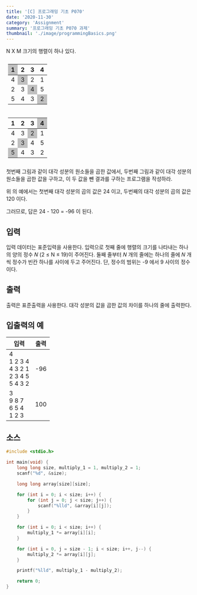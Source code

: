 ```yaml
---
title: '[C] 프로그래밍 기초 P070'
date: '2020-11-30'
category: 'Assignment'
summary: '프로그래밍 기초 P070 과제'
thumbnail: './image/programmingBasics.png'
---
```

N X M 크기의 행렬이 하나 있다.

<style type="text/css">
    .tg {
        border-collapse: collapse;
        border-spacing: 0;
        text-align: center;
        vertical-align: top;
        overflow:hidden;
        padding:10px 5px;
        word-break:normal;
    }

    thead {
        font-weight: normal !important;
        border-bottom: inherit !important;
    }

    .cell-gray {
        background-color:#c0c0c0;
    }
</style>
<table class="tg">
    <thead>
        <tr>
            <th class="cell-gray">1</th>
            <th>2</th>
            <th>3</th>
            <th>4</th>
        </tr>
    </thead>
    <tbody>
        <tr>
            <td>4</td>
            <td class="cell-gray">3</td>
            <td>2</td>
            <td>1</td>
        </tr>
        <tr>
            <td>2</td>
            <td>3</td>
            <td class="cell-gray">4</td>
            <td>5</td>
        </tr>
        <tr>
            <td>5</td>
            <td>4</td>
            <td>3</td>
            <td class="cell-gray">2</td>
        </tr>
    </tbody>
</table>

<table class="tg">
    <thead>
        <tr>
            <th>1</th>
            <th>2</th>
            <th>3</th>
            <th class="cell-gray">4</th>
        </tr>
    </thead>
    <tbody>
        <tr>
            <td>4</td>
            <td>3</td>
            <td class="cell-gray">2</td>
            <td>1</td>
        </tr>
        <tr>
            <td>2</td>
            <td class="cell-gray">3</td>
            <td>4</td>
            <td>5</td>
        </tr>
        <tr>
            <td class="cell-gray">5</td>
            <td>4</td>
            <td>3</td>
            <td>2</td>
        </tr>
    </tbody>
</table>

첫번째 그림과 같이 대각 성분의 원소들을 곱한 값에서, 두번째 그림과 같이 대각 성분의 원소들을 곱한 값을 구하고, 이 두 값을 뺀 결과를 구하는 프로그램을 작성하라.

위 의 예에서는 첫번째 대각 성분의 곱의 값은 24 이고, 두번째의 대각 성분의 곱의 값은 120 이다.

그러므로, 답은 24 - 120 = -96 이 된다.

## 입력
입력 데이터는 표준입력을 사용한다. 입력으로 첫째 줄에 행렬의 크기를 나타내는 하나의 양의 정수 𝑁 (2 ≤ N ≤ 19)이 주어진다. 둘째 줄부터 𝑁 개의 줄에는 하나의 줄에 𝑁 개씩 정수가 빈칸 하나를 사이에 두고 주어진다. 단, 정수의 범위는 -9 에서 9 사이의 정수이다.

## 출력
출력은 표준출력을 사용한다. 대각 성분의 값을 곱한 값의 차이를 하나의 줄에 출력한다.


## 입출력의 예

|입력|출력|
|---|---|
|4<br>1 2 3 4<br>4 3 2 1<br>2 3 4 5<br>5 4 3 2|-96|
|3<br>9 8 7<br>6 5 4<br>1 2 3|100|

## 소스

```c
#include <stdio.h>

int main(void) {
    long long size, multiply_1 = 1, multiply_2 = 1;
    scanf("%d", &size);

    long long array[size][size];

    for (int i = 0; i < size; i++) {
        for (int j = 0; j < size; j++) {
            scanf("%lld", &array[i][j]);
        }
    }

    for (int i = 0; i < size; i++) {
        multiply_1 *= array[i][i];
    }

    for (int i = 0, j = size - 1; i < size; i++, j--) {
        multiply_2 *= array[i][j];
    }

    printf("%lld", multiply_1 - multiply_2);

    return 0;
}
```